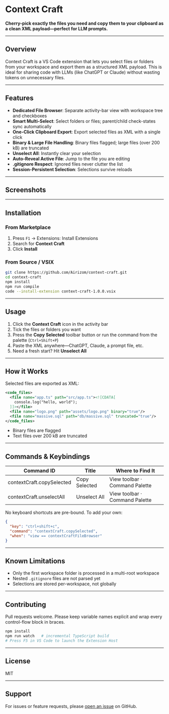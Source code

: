 # Context Craft

<!-- Badges: Marketplace | License | Version -->

**Cherry-pick exactly the files you need and copy them to your clipboard as a clean XML payload—perfect for LLM prompts.**

---

## Overview
 
Context Craft is a VS Code extension that lets you select files or folders from your workspace and export them as a structured XML payload. This is ideal for sharing code with LLMs (like ChatGPT or Claude) without wasting tokens on unnecessary files.

---

## Features

- **Dedicated File Browser**: Separate activity-bar view with workspace tree and checkboxes
- **Smart Multi-Select**: Select folders or files; parent/child check-states sync automatically
- **One-Click Clipboard Export**: Export selected files as XML with a single click
- **Binary & Large File Handling**: Binary files flagged; large files (over 200 kB) are truncated
- **Unselect All**: Instantly clear your selection
- **Auto-Reveal Active File**: Jump to the file you are editing
- **.gitignore Respect**: Ignored files never clutter the list
- **Session-Persistent Selection**: Selections survive reloads

---

## Screenshots

<!-- Add GIF or screenshot here -->

---

## Installation

### From Marketplace
1. Press `F1` → Extensions: Install Extensions
2. Search for **Context Craft**
3. Click **Install**

### From Source / VSIX
```sh
git clone https://github.com/Airizom/context-craft.git
cd context-craft
npm install
npm run compile
code --install-extension context-craft-1.0.0.vsix
```

---

## Usage

1. Click the **Context Craft** icon in the activity bar
2. Tick the files or folders you want
3. Press the **Copy Selected** toolbar button or run the command from the palette (`Ctrl+Shift+P`)
4. Paste the XML anywhere—ChatGPT, Claude, a prompt file, etc.
5. Need a fresh start? Hit **Unselect All**

---

## How it Works

Selected files are exported as XML:

```xml
<code_files>
  <file name="app.ts" path="src/app.ts"><![CDATA[
    console.log("hello, world");
  ]]></file>
  <file name="logo.png" path="assets/logo.png" binary="true"/>
  <file name="massive.sql" path="db/massive.sql" truncated="true"/>
</code_files>
```
- Binary files are flagged
- Text files over 200 kB are truncated

---

## Commands & Keybindings

| Command ID                  | Title         | Where to Find It                        |
|-----------------------------|---------------|-----------------------------------------|
| contextCraft.copySelected   | Copy Selected | View toolbar · Command Palette          |
| contextCraft.unselectAll    | Unselect All  | View toolbar · Command Palette          |

No keyboard shortcuts are pre-bound. To add your own:

```json
{
  "key": "ctrl+shift+c",
  "command": "contextCraft.copySelected",
  "when": "view == contextCraftFileBrowser"
}
```

---

## Known Limitations

- Only the first workspace folder is processed in a multi-root workspace
- Nested `.gitignore` files are not parsed yet
- Selections are stored per-workspace, not globally

---

## Contributing

Pull requests welcome. Please keep variable names explicit and wrap every control-flow block in braces.

```sh
npm install
npm run watch   # incremental TypeScript build
# Press F5 in VS Code to launch the Extension Host
```

---

## License

MIT

---

## Support

For issues or feature requests, please [open an issue](https://github.com/Airizom/context-craft/issues) on GitHub.
